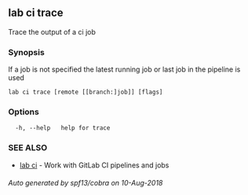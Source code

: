 ## lab ci trace

Trace the output of a ci job

### Synopsis

If a job is not specified the latest running job or last job in the pipeline is used

```
lab ci trace [remote [[branch:]job]] [flags]
```

### Options

```
  -h, --help   help for trace
```

### SEE ALSO

* [lab ci](lab_ci.md)	 - Work with GitLab CI pipelines and jobs

###### Auto generated by spf13/cobra on 10-Aug-2018
